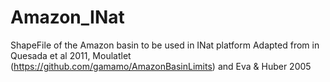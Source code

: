 # Amazon_INat
ShapeFile of the Amazon basin to be used in INat platform
Adapted from in Quesada et al 2011, Moulatlet (https://github.com/gamamo/AmazonBasinLimits) and Eva & Huber 2005
